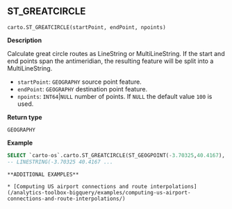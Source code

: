 ## ST_GREATCIRCLE

```sql:signature
carto.ST_GREATCIRCLE(startPoint, endPoint, npoints)
```

**Description**

Calculate great circle routes as LineString or MultiLineString. If the start and end points span the antimeridian, the resulting feature will be split into a MultiLineString.

* `startPoint`: `GEOGRAPHY` source point feature.
* `endPoint`: `GEOGRAPHY` destination point feature.
* `npoints`: `INT64`|`NULL` number of points. If `NULL` the default value `100` is used.

**Return type**

`GEOGRAPHY`

**Example**

```sql
SELECT `carto-os`.carto.ST_GREATCIRCLE(ST_GEOGPOINT(-3.70325,40.4167), ST_GEOGPOINT(-73.9385,40.6643), 20);
-- LINESTRING(-3.70325 40.4167 ...
```

````hint:info
**ADDITIONAL EXAMPLES**

* [Computing US airport connections and route interpolations](/analytics-toolbox-bigquery/examples/computing-us-airport-connections-and-route-interpolations/)

````
